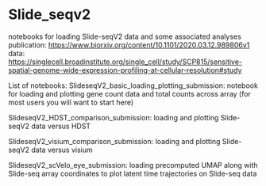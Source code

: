 # Slide_seqv2
notebooks for loading Slide-seqV2 data and some associated analyses
publication: https://www.biorxiv.org/content/10.1101/2020.03.12.989806v1
data: https://singlecell.broadinstitute.org/single_cell/study/SCP815/sensitive-spatial-genome-wide-expression-profiling-at-cellular-resolution#study


List of notebooks:
SlideseqV2_basic_loading_plotting_submission: notebook for loading and plotting gene count data and total counts across array (for most users you will want to start here)

SlideseqV2_HDST_comparison_submission: loading and plotting Slide-seqV2 data versus HDST

SlideseqV2_visium_comparison_submission: loading and plotting Slide-seqV2 data versus visium

SlideseqV2_scVelo_eye_submission: loading precomputed UMAP along with Slide-seq array coordinates to plot latent time trajectories on Slide-seq data

